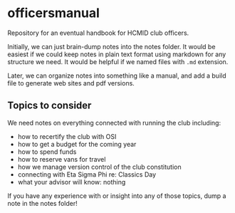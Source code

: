 # officersmanual

Repository for an eventual handbook for HCMID club officers.

Initially, we can just brain-dump notes into the notes folder.  It would be easiest if we could keep notes in plain text format using markdown for any structure we need.  It would be helpful if we named files with `.md` extension.

Later, we can organize notes into something like a manual, and add a build file to generate web sites and pdf versions.

## Topics to consider ##

We need notes on everything connected with running the club including:

- how to recertify the club with OSI
- how to get a budget for the coming year
- how to spend funds
- how to reserve vans for travel
- how we manage version control of the club constitution
- connecting with Eta Sigma Phi re: Classics Day
- what your advisor will know:  nothing

If you have any experience with or insight into any of those topics, dump a note in the notes folder!

